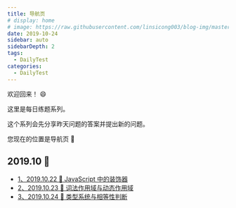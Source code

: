 ```yaml
---
title: 导航页
# display: home
# image: https://raw.githubusercontent.com/linsicong003/blog-img/master/20190817-bg.jpg
date: 2019-10-24
sidebar: auto
sidebarDepth: 2
tags: 
  - DailyTest
categories:
  - DailyTest
---
```


欢迎回来！ :smile:

这里是每日练题系列。 

这个系列会先分享昨天问题的答案并提出新的问题。

您现在的位置是导航页 :mega:

<!-- more -->

## 2019.10 :leopard:

- [1、2019.10.22  :rocket: JavaScript 中的装饰器](https://linsicong.com/DailyTest/2019-10-22-1.html)
- [2、2019.10.23  :rocket: 词法作用域与动态作用域](https://linsicong.com/DailyTest/2019-10-23-2.html)
- [3、2019.10.24  :rocket: 类型系统与相等性判断](https://linsicong.com/DailyTest/2019-10-24-3.html)